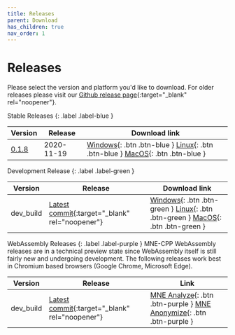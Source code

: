 ```yaml
---
title: Releases
parent: Download
has_children: true
nav_order: 1
---
```

# Releases

Please select the version and platform you'd like to download. For older releases please visit our [Github release page](https://github.com/mne-tools/mne-cpp/releases){:target="_blank" rel="noopener"}.

Stable Releases
{: .label .label-blue }

| Version | Release | Download link |
|-------|-------|-------|
| [0.1.8](changelog.md#version-018) | 2020-11-19 | <span class="fs-2"> [Windows](https://github.com/mne-tools/mne-cpp/releases/download/v0.1.8/mne-cpp-windows-dynamic-x86_64.zip){: .btn .btn-blue } [Linux](https://github.com/mne-tools/mne-cpp/releases/download/v0.1.8/mne-cpp-linux-dynamic-x86_64.tar.gz){: .btn .btn-blue } [MacOS](https://github.com/mne-tools/mne-cpp/releases/download/v0.1.8/mne-cpp-macos-dynamic-x86_64.tar.gz){: .btn .btn-blue } </span> |

Development Release
{: .label .label-green }

| Version | Release | Download link |
|-------|-------|-------|
| dev_build | [Latest commit](https://github.com/mne-tools/mne-cpp/commits/master){:target="_blank" rel="noopener"} | <span class="fs-2"> [Windows](https://github.com/mne-tools/mne-cpp/releases/download/dev_build/mne-cpp-windows-dynamic-x86_64.zip){: .btn .btn-green } [Linux](https://github.com/mne-tools/mne-cpp/releases/download/dev_build/mne-cpp-linux-dynamic-x86_64.tar.gz){: .btn .btn-green } [MacOS](https://github.com/mne-tools/mne-cpp/releases/download/dev_build/mne-cpp-macos-dynamic-x86_64.tar.gz){: .btn .btn-green } </span> |

WebAssembly Releases
{: .label .label-purple }
MNE-CPP WebAssembly releases are in a technical preview state since WebAssembly itself is still fairly new and undergoing development. The following releases work best in Chromium based browsers (Google Chrome, Microsoft Edge).

| Version | Release | Link |
|---------|------|------|
| dev_build | [Latest commit](https://github.com/mne-tools/mne-cpp/commits/master){:target="_blank" rel="noopener"} | <span class="fs-2"> [MNE Analyze](https://mne-cpp.github.io/wasm/mne_analyze.html){: .btn .btn-purple } </span> <span class="fs-2"> [MNE Anonymize](https://mne-cpp.github.io/wasm/mne_anonymize.html){: .btn .btn-purple } </span>|
